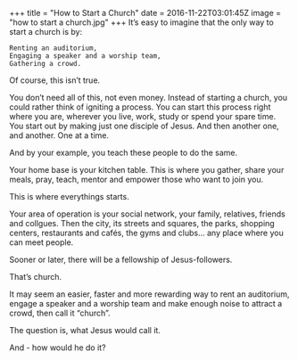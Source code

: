 +++
title = "How to Start a Church"
date = 2016-11-22T03:01:45Z
image = "how to start a church.jpg"
+++
It’s easy to imagine that the only way to start a church is by:

    Renting an auditorium,
    Engaging a speaker and a worship team,
    Gathering a crowd.

Of course, this isn’t true.

You don’t need all of this, not even money. Instead of starting a church, you could rather think of igniting a process. You can start this process right where you are, wherever you live, work, study or spend your spare time. You start out by making just one disciple of Jesus. And then another one, and another. One at a time.

And by your example, you teach these people to do the same.

Your home base is your kitchen table. This is where you gather, share your meals, pray, teach, mentor and empower those who want to join you.

This is where everythings starts.

Your area of operation is your social network, your family, relatives, friends and collgues. Then the city, its streets and squares, the parks, shopping centers, restaurants and cafés, the gyms and clubs… any place where you can meet people.

Sooner or later, there will be a fellowship of Jesus-followers.

That’s church.

It may seem an easier, faster and more rewarding way to rent an auditorium, engage a speaker and a worship team and make enough noise to attract a crowd, then call it “church”.

The question is, what Jesus would call it.

And - how would he do it?